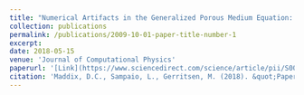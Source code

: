 ```yaml
---
title: "Numerical Artifacts in the Generalized Porous Medium Equation: Why harmonic averaging itself is not to blame"
collection: publications
permalink: /publications/2009-10-01-paper-title-number-1
excerpt: 
date: 2018-05-15
venue: 'Journal of Computational Physics'
paperurl: '[Link](https://www.sciencedirect.com/science/article/pii/S002199911830086X)'
citation: 'Maddix, D.C., Sampaio, L., Gerritsen, M. (2018). &quot;Paper "Numerical Artifacts in the Generalized Porous Medium Equation: Why harmonic averaging itself is not to blame.&quot; <i>Journal of Computational Physics</i>. 361(280-298).'
---
```

